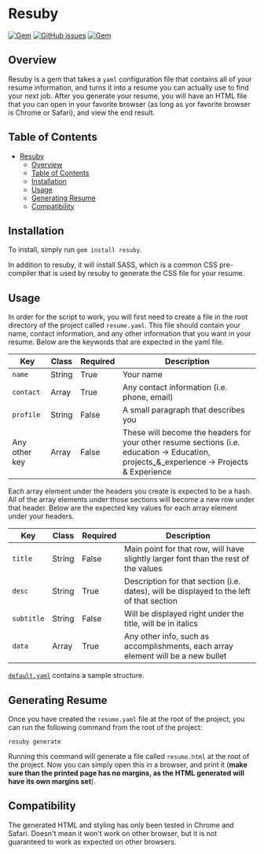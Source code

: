 # Resuby

[![Gem](https://img.shields.io/gem/v/resuby.svg?style=flat-square)](https://rubygems.org/gems/resuby)
[![GitHub issues](https://img.shields.io/github/issues/mardotio/resuby.svg?style=flat-square)](https://github.com/mardotio/resuby/issues)
[![Gem](https://img.shields.io/gem/dtv/resuby.svg?style=flat-square)](https://rubygems.org/gems/resuby)

## Overview

Resuby is a gem that takes a `yaml` configuration file that contains all of your
resume information, and turns it into a resume you can actually use to find your
next job. After you generate your resume, you will have an HTML file that you
can open in your favorite browser (as long as yor favorite browser is Chrome or
Safari), and view the end result.

## Table of Contents

<!-- TOC -->

- [Resuby](#resuby)
  - [Overview](#overview)
  - [Table of Contents](#table-of-contents)
  - [Installation](#installation)
  - [Usage](#usage)
  - [Generating Resume](#generating-resume)
  - [Compatibility](#compatibility)

<!-- /TOC -->

## Installation

To install, simply run `gem install resuby`.

In addition to resuby, it will install SASS, which is a common CSS pre-compiler
that is used by resuby to generate the CSS file for your resume.

## Usage

In order for the script to work, you will first need to create a file in the
root directory of the project called `resume.yaml`. This file should contain
your name, contact information, and any other information that you want in your
resume. Below are the keywords that are expected in the yaml file.

|Key|Class|Required|Description|
|---|-----|--------|-----------|
|`name`|String|True|Your name|
|`contact`|Array|True|Any contact information (i.e. phone, email)|
|`profile`|String|False|A small paragraph that describes you|
|Any other key|Array|False|These will become the headers for your other resume sections (i.e. education -> Education, projects_&_experience -> Projects & Experience|

Each array element under the headers you create is expected to be a hash. All of
the array elements under those sections will become a new row under that header.
Below are the expected key values for each array element under your headers.

|Key|Class|Required|Description|
|---|-----|--------|-----------|
|`title`|String|False|Main point for that row, will have slightly larger font than the rest of the values|
|`desc`|String|True|Description for that section (i.e. dates), will be displayed to the left of that section|
|`subtitle`|String|False|Will be displayed right under the title, will be in italics|
|`data`|Array|True|Any other info, such as accomplishments,  each array element will be a new bullet|

[`default.yaml`](/examples/default.yaml) contains a sample structure.

## Generating Resume

Once you have created the `resume.yaml` file at the root of the project, you can
run the following command from the root of the project:

```
resuby generate
```

Running this command will generate a file called `resume.html` at the root of
the project. Now you can simply open this in a browser, and print it (__make
sure than the printed page has no margins, as the HTML generated will have its
own margins set__).


## Compatibility

The generated HTML and styling has only been tested in Chrome and Safari.
Doesn't mean it won't work on other browser, but it is not guaranteed to work
as expected on other browsers.
